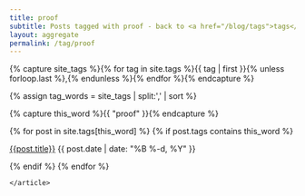 ```yaml
---
title: proof
subtitle: Posts tagged with proof - back to <a href="/blog/tags">tags</a>
layout: aggregate
permalink: /tag/proof
---
```


<section>
    <article class="list">


{% capture site_tags %}{% for tag in site.tags %}{{ tag | first }}{% unless forloop.last %},{% endunless %}{% endfor %}{% endcapture %}

{% assign tag_words = site_tags | split:',' | sort %}

{% capture this_word %}{{ "proof" }}{% endcapture %}

{% for post in site.tags[this_word] %}
  {% if post.tags contains this_word %}
  <p>
    <a href="{{ site.baseurl }}{{ post.url }}">{{post.title}}</a>
    <span class="date">{{ post.date | date: "%B %-d, %Y"  }}</span>
  </p>
  {% endif %}
{% endfor %}


    </article>
</section>

